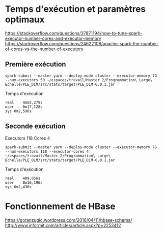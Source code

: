 # Temps d'exécution et paramètres optimaux

https://stackoverflow.com/questions/37871194/how-to-tune-spark-executor-number-cores-and-executor-memory
https://stackoverflow.com/questions/24622108/apache-spark-the-number-of-cores-vs-the-number-of-executors

## Première exécution

```
spark-submit --master yarn --deploy-mode cluster --executor-memory 7G --num-executors 50 ~/espaces/travail/Master_2/Programmation\ Large\ Echelle/PLE_DLM/src/stats/target/PLE_DLM-0.0.1.jar
```

Temps d'exécution

```
real	4m55,279s
user	0m17,128s
sys	0m2,596s
```

## Seconde exécution

Executors 118
Cores 4

```
spark-submit --master yarn --deploy-mode cluster --executor-memory 7G --num-executors 118 --executor-cores 4 ~/espaces/travail/Master_2/Programmation\ Large\ Echelle/PLE_DLM/src/stats/target/PLE_DLM-0.0.1.jar
```

Temps d'exécution

```
real	4m9,056s
user	0m16,196s
sys	0m2,436s
```

# Fonctionnement de HBase

https://goranzugic.wordpress.com/2016/04/11/hbase-schema/
http://www.informit.com/articles/article.aspx?p=2253412
